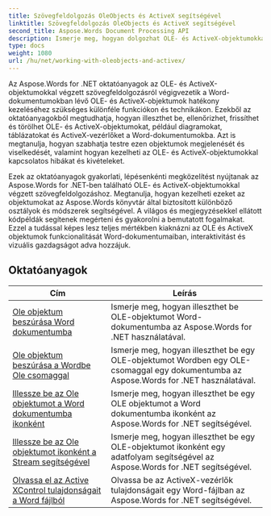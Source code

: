 ```yaml
---
title: Szövegfeldolgozás OleObjects és ActiveX segítségével
linktitle: Szövegfeldolgozás OleObjects és ActiveX segítségével
second_title: Aspose.Words Document Processing API
description: Ismerje meg, hogyan dolgozhat OLE- és ActiveX-objektumokkal Word-dokumentumokban az Aspose.Words for .NET segítségével. Részletes oktatóanyagok kódpéldákkal.
type: docs
weight: 1080
url: /hu/net/working-with-oleobjects-and-activex/
---
```


Az Aspose.Words for .NET oktatóanyagok az OLE- és ActiveX-objektumokkal végzett szövegfeldolgozásról végigvezetik a Word-dokumentumokban lévő OLE- és ActiveX-objektumok hatékony kezeléséhez szükséges különféle funkciókon és technikákon. Ezekből az oktatóanyagokból megtudhatja, hogyan illeszthet be, ellenőrizhet, frissíthet és törölhet OLE- és ActiveX-objektumokat, például diagramokat, táblázatokat és ActiveX-vezérlőket a Word-dokumentumokba. Azt is megtanulja, hogyan szabhatja testre ezen objektumok megjelenését és viselkedését, valamint hogyan kezelheti az OLE- és ActiveX-objektumokkal kapcsolatos hibákat és kivételeket.

Ezek az oktatóanyagok gyakorlati, lépésenkénti megközelítést nyújtanak az Aspose.Words for .NET-ben található OLE- és ActiveX-objektumokkal végzett szövegfeldolgozáshoz. Megtanulja, hogyan kezelheti ezeket az objektumokat az Aspose.Words könyvtár által biztosított különböző osztályok és módszerek segítségével. A világos és megjegyzésekkel ellátott kódpéldák segítenek megérteni és gyakorolni a bemutatott fogalmakat. Ezzel a tudással képes lesz teljes mértékben kiaknázni az OLE és ActiveX objektumok funkcionalitását Word-dokumentumaiban, interaktivitást és vizuális gazdagságot adva hozzájuk.

 ## Oktatóanyagok
| Cím | Leírás |
| --- | --- |
| [Ole objektum beszúrása Word dokumentumba](./insert-ole-object/) | Ismerje meg, hogyan illeszthet be OLE-objektumot Word-dokumentumba az Aspose.Words for .NET használatával. |
| [Ole objektum beszúrása a Wordbe Ole csomaggal](./insert-ole-object-with-ole-package/) | Ismerje meg, hogyan illeszthet be egy OLE-objektumot Wordben egy OLE-csomaggal egy dokumentumba az Aspose.Words for .NET használatával. |
| [Illessze be az Ole objektumot a Word dokumentumba ikonként](./insert-ole-object-as-icon/) | Ismerje meg, hogyan illeszthet be egy OLE objektumot a Word dokumentumba ikonként az Aspose.Words for .NET segítségével. |
| [Illessze be az Ole objektumot ikonként a Stream segítségével](./insert-ole-object-as-icon-using-stream/) | Ismerje meg, hogyan illeszthet be egy OLE-objektumot ikonként egy adatfolyam segítségével az Aspose.Words for .NET segítségével. |
| [Olvassa el az Active XControl tulajdonságait a Word fájlból](./read-active-xcontrol-properties/) | Olvassa be az ActiveX-vezérlők tulajdonságait egy Word-fájlban az Aspose.Words for .NET segítségével. |